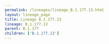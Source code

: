 ```yaml
---
permalink: /lineages/lineage_B.1.177.13.html
layout: lineage_page
title: Lineage B.1.177.13
lineage: B.1.177.13
parent: B.1.177
children: ['B.1.177.13']
---
```

